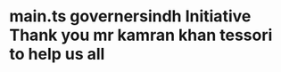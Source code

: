 # main.ts governersindh Initiative                                                     Thank you mr kamran khan tessori to help us all  

